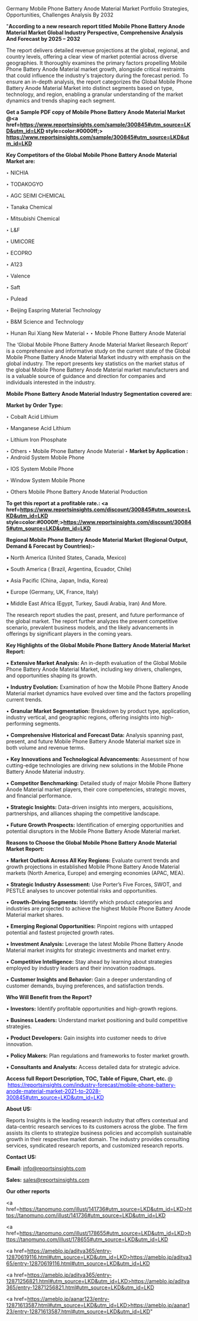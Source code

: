 Germany Mobile Phone Battery Anode Material Market Portfolio Strategies, Opportunities, Challenges Analysis By 2032

"<strong>According to a new research report titled Mobile Phone Battery Anode Material Market Global Industry Perspective, Comprehensive Analysis And Forecast by 2025 – 2032</strong>

The report delivers detailed revenue projections at the global, regional, and country levels, offering a clear view of market potential across diverse geographies. It thoroughly examines the primary factors propelling Mobile Phone Battery Anode Material market growth, alongside critical restraints that could influence the industry's trajectory during the forecast period. To ensure an in-depth analysis, the report categorizes the Global Mobile Phone Battery Anode Material Market into distinct segments based on type, technology, and region, enabling a granular understanding of the market dynamics and trends shaping each segment.

<strong>Get a Sample PDF copy of Mobile Phone Battery Anode Material Market </strong><strong>@<a href=https://www.reportsinsights.com/sample/300845#utm_source=LKD&utm_id=LKD style=color:#0000ff;> https://www.reportsinsights.com/sample/300845#utm_source=LKD&utm_id=LKD</a></strong></font>

<strong>Key Competitors of the Global Mobile Phone Battery Anode Material Market are:</strong>

‣ NICHIA

‣ TODAKOGYO

‣ AGC SEIMI CHEMICAL

‣ Tanaka Chemical

‣ Mitsubishi Chemical

‣ L&F

‣ UMICORE

‣ ECOPRO

‣ A123

‣ Valence

‣ Saft

‣ Pulead

‣ Beijing Easpring Material Technology

‣ B&M Science and Technology

‣ Hunan Rui Xiang New Material
‣ 
‣ Mobile Phone Battery Anode Material

The ‘Global Mobile Phone Battery Anode Material Market Research Report’ is a comprehensive and informative study on the current state of the Global Mobile Phone Battery Anode Material Market industry with emphasis on the global industry. The report presents key statistics on the market status of the global Mobile Phone Battery Anode Material market manufacturers and is a valuable source of guidance and direction for companies and individuals interested in the industry.

<strong>Mobile Phone Battery Anode Material Industry Segmentation covered are:</strong>

<strong>Market by Order Type: </strong>

‣ Cobalt Acid Lithium

‣ Manganese Acid Lithium

‣ Lithium Iron Phosphate

‣ Others
‣ Mobile Phone Battery Anode Material
‣ 
<strong>Market by Application :</strong>
‣ Android System Mobile Phone

‣ IOS System Mobile Phone

‣ Window System Mobile Phone

‣ Others
Mobile Phone Battery Anode Material Production

<strong>To get this report at a profitable rate.: <a href=https://www.reportsinsights.com/discount/300845#utm_source=LKD&utm_id=LKD style=color:#0000ff;>https://www.reportsinsights.com/discount/300845#utm_source=LKD&utm_id=LKD</a></strong></font>

<strong>Regional Mobile Phone Battery Anode Material Market (Regional Output, Demand &amp; Forecast by Countries):-</strong>

• North America (United States, Canada, Mexico)

• South America ( Brazil, Argentina, Ecuador, Chile)

• Asia Pacific (China, Japan, India, Korea)

• Europe (Germany, UK, France, Italy)

• Middle East Africa (Egypt, Turkey, Saudi Arabia, Iran) And More.

The research report studies the past, present, and future performance of the global market. The report further analyzes the present competitive scenario, prevalent business models, and the likely advancements in offerings by significant players in the coming years.

<strong>Key Highlights of the Global Mobile Phone Battery Anode Material Market Report:</strong>

• <strong>Extensive Market Analysis:</strong> An in-depth evaluation of the Global Mobile Phone Battery Anode Material Market, including key drivers, challenges, and opportunities shaping its growth.

• <strong>Industry Evolution:</strong> Examination of how the Mobile Phone Battery Anode Material market dynamics have evolved over time and the factors propelling current trends.

• <strong>Granular Market Segmentation:</strong> Breakdown by product type, application, industry vertical, and geographic regions, offering insights into high-performing segments.

• <strong>Comprehensive Historical and Forecast Data:</strong> Analysis spanning past, present, and future Mobile Phone Battery Anode Material market size in both volume and revenue terms.

• <strong>Key Innovations and Technological Advancements:</strong> Assessment of how cutting-edge technologies are driving new solutions in the Mobile Phone Battery Anode Material industry.

• <strong>Competitor Benchmarking:</strong> Detailed study of major Mobile Phone Battery Anode Material market players, their core competencies, strategic moves, and financial performance.

• <strong>Strategic Insights:</strong> Data-driven insights into mergers, acquisitions, partnerships, and alliances shaping the competitive landscape.

• <strong>Future Growth Prospects:</strong> Identification of emerging opportunities and potential disruptors in the Mobile Phone Battery Anode Material market.

<strong>Reasons to Choose the Global Mobile Phone Battery Anode Material Market Report:</strong>

• <strong>Market Outlook Across All Key Regions:</strong> Evaluate current trends and growth projections in established Mobile Phone Battery Anode Material markets (North America, Europe) and emerging economies (APAC, MEA).

• <strong>Strategic Industry Assessment:</strong> Use Porter’s Five Forces, SWOT, and PESTLE analyses to uncover potential risks and opportunities.

• <strong>Growth-Driving Segments:</strong> Identify which product categories and industries are projected to achieve the highest Mobile Phone Battery Anode Material market shares.

• <strong>Emerging Regional Opportunities:</strong> Pinpoint regions with untapped potential and fastest projected growth rates.

• <strong>Investment Analysis:</strong> Leverage the latest Mobile Phone Battery Anode Material market insights for strategic investments and market entry.

• <strong>Competitive Intelligence:</strong> Stay ahead by learning about strategies employed by industry leaders and their innovation roadmaps.

• <strong>Customer Insights and Behavior:</strong> Gain a deeper understanding of customer demands, buying preferences, and satisfaction trends.

<strong>Who Will Benefit from the Report?</strong>

• <strong>Investors:</strong> Identify profitable opportunities and high-growth regions.

• <strong>Business Leaders:</strong> Understand market positioning and build competitive strategies.

• <strong>Product Developers:</strong> Gain insights into customer needs to drive innovation.

• <strong>Policy Makers:</strong> Plan regulations and frameworks to foster market growth.

• <strong>Consultants and Analysts:</strong> Access detailed data for strategic advice.
</ul>
<strong>Access full Report Description, TOC, Table of Figure, Chart, etc. </strong>@  <a href=https://reportsinsights.com/industry-forecast/mobile-phone-battery-anode-material-market-2021-to-2028-300845#utm_source=LKD&utm_id=LKD style=color:#0000ff;>https://reportsinsights.com/industry-forecast/mobile-phone-battery-anode-material-market-2021-to-2028-300845#utm_source=LKD&utm_id=LKD</a></font>

<strong><strong>About US</strong>:</strong>

Reports Insights is the leading research industry that offers contextual and data-centric research services to its customers across the globe. The firm assists its clients to strategize business policies and accomplish sustainable growth in their respective market domain. The industry provides consulting services, syndicated research reports, and customized research reports.

<strong>Contact US:</strong>

<p class=""""><b>Email:</b> <a href=mailto:info@reportsinsights.com>info@reportsinsights.com</a></p>
<p class=""""><b>Sales:</b> <a href=mailto:sales@reportsinsights.com>sales@reportsinsights.com</a></p>

<strong>Our other reports</strong>

<a href=https://tanomuno.com/illust/141736#utm_source=LKD&utm_id=LKD>https://tanomuno.com/illust/141736#utm_source=LKD&utm_id=LKD</a>

<a href=https://tanomuno.com/illust/178655#utm_source=LKD&utm_id=LKD>https://tanomuno.com/illust/178655#utm_source=LKD&utm_id=LKD</a>

<a href=https://ameblo.jp/aditya365/entry-12870619116.html#utm_source=LKD&utm_id=LKD>https://ameblo.jp/aditya365/entry-12870619116.html#utm_source=LKD&utm_id=LKD</a>

<a href=https://ameblo.jp/aditya365/entry-12871256821.html#utm_source=LKD&utm_id=LKD>https://ameblo.jp/aditya365/entry-12871256821.html#utm_source=LKD&utm_id=LKD</a>

<a href=https://ameblo.jp/aanar123/entry-12871613587.html#utm_source=LKD&utm_id=LKD>https://ameblo.jp/aanar123/entry-12871613587.html#utm_source=LKD&utm_id=LKD</a>"
